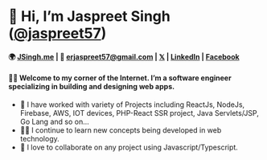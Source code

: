 # 👋 Hi, I’m Jaspreet Singh ([@jaspreet57](https://github.com/jaspreet57))
#### 🌍 [JSingh.me](https://jsingh.me) | 📨 erjaspreet57@gmail.com | [𝕏](https://x.com/erjaspreet57) | [LinkedIn](https://www.linkedin.com/in/jaspreet-singh) | [Facebook](https://www.facebook.com/jaspreet.s.saran)

#### 👨‍💻 Welcome to my corner of the Internet. I’m a software engineer specializing in building and designing web apps.

- 🌱 I have worked with variety of Projects including ReactJs, NodeJs, Firebase, AWS, IOT devices, PHP-React SSR project, Java Servlets/JSP, Go Lang and so on...
- 👨‍🏫 I continue to learn new concepts being developed in web technology.
- 💞️ I love to collaborate on any project using Javascript/Typescript.



<!---
jaspreet57/jaspreet57 is a ✨ special ✨ repository because its `README.md` (this file) appears on your GitHub profile.
You can click the Preview link to take a look at your changes.
--->
